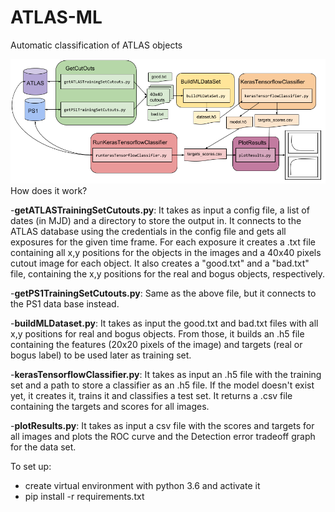 # ATLAS-ML
Automatic classification of ATLAS objects

![alt text](/imgs/classification_pipeline.png)
How does it work?

-**getATLASTrainingSetCutouts.py**: It takes as input a config file, a list of dates (in MJD) and a directory to store the output in. It connects to the ATLAS database using the credentials in the config file and gets all exposures for the given time frame. For each exposure it creates a .txt file containing all x,y positions for the objects in the images and a 40x40 pixels cutout image for each object. It also creates a "good.txt" and a "bad.txt" file, containing the x,y positions for the real and 
bogus objects, respectively.

-**getPS1TrainingSetCutouts.py**: Same as the above file, but it connects to the PS1 data base instead.

-**buildMLDataset.py**: It takes as input the good.txt and bad.txt files with all x,y positions for real and bogus objects. From those, it builds an .h5 file containing the features (20x20 pixels of the image) and targets (real or bogus label) to be used later as training set.

-**kerasTensorflowClassifier.py**: It takes as input an .h5 file with the training set and a path to store a classifier as an .h5 file. If the model doesn't exist yet, it creates it, trains it and classifies a test set. It returns a .csv file containing  the targets and scores for all images.

-**plotResults.py**: It takes as input a csv file with the scores and targets for all images and plots the ROC curve and the Detection error tradeoff graph for the data set.


To set up:

- create virtual environment with python 3.6 and activate it
- pip install -r requirements.txt

